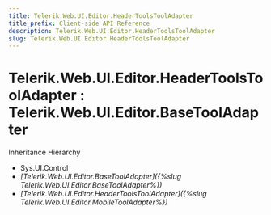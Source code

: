 ```yaml
---
title: Telerik.Web.UI.Editor.HeaderToolsToolAdapter
title_prefix: Client-side API Reference
description: Telerik.Web.UI.Editor.HeaderToolsToolAdapter
slug: Telerik.Web.UI.Editor.HeaderToolsToolAdapter
---
```


# Telerik.Web.UI.Editor.HeaderToolsToolAdapter : Telerik.Web.UI.Editor.BaseToolAdapter


Inheritance Hierarchy

* Sys.UI.Control
* *[Telerik.Web.UI.Editor.BaseToolAdapter]({%slug Telerik.Web.UI.Editor.BaseToolAdapter%})*
* *[Telerik.Web.UI.Editor.HeaderToolsToolAdapter]({%slug Telerik.Web.UI.Editor.MobileToolAdapter%})*

